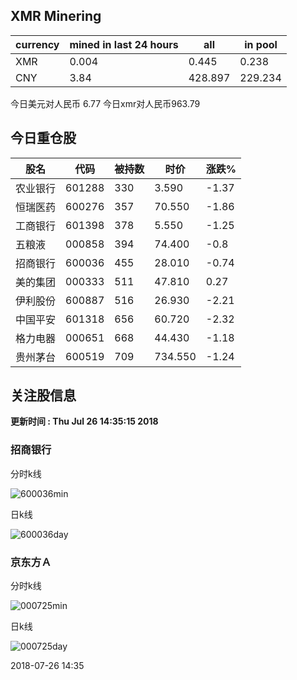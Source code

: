 ## XMR Minering

|currency|mined in last 24 hours|all|in pool|
|---|---|---|---|
|XMR|0.004|0.445|0.238|
|CNY|3.84|428.897|229.234|

今日美元对人民币 6.77	今日xmr对人民币963.79


## 今日重仓股 

|股名|代码|被持数|时价|涨跌%|
|---|---|---|---|---|
|农业银行|601288|330|3.590|-1.37|
|恒瑞医药|600276|357|70.550|-1.86|
|工商银行|601398|378|5.550|-1.25|
|五粮液|000858|394|74.400|-0.8|
|招商银行|600036|455|28.010|-0.74|
|美的集团|000333|511|47.810|0.27|
|伊利股份|600887|516|26.930|-2.21|
|中国平安|601318|656|60.720|-2.32|
|格力电器|000651|668|44.430|-1.18|
|贵州茅台|600519|709|734.550|-1.24|

## 关注股信息
**更新时间 : Thu Jul 26 14:35:15 2018**
### 招商银行 
分时k线

![600036min](http://image.sinajs.cn/newchart/min/n/sh600036.gif)

日k线

![600036day](http://image.sinajs.cn/newchart/daily/n/sh600036.gif)

### 京东方Ａ 
分时k线

![000725min](http://image.sinajs.cn/newchart/min/n/sz000725.gif)

日k线

![000725day](http://image.sinajs.cn/newchart/daily/n/sz000725.gif)

2018-07-26 14:35